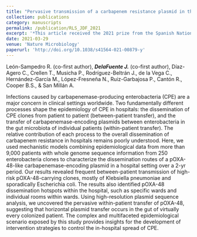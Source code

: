 ```yaml
---
title: "Pervasive transmission of a carbapenem resistance plasmid in the gut microbiota of hospitalized patients"
collection: publications
category: manuscripts
permalink: /publication/RLS_JDF_2021
excerpt: '*This article received the 2021 prize from the Spanish National Plan Against Resistance to Antibiotics (PRAN) to the best scientific publication of the year on AMR.* '
date: 2021-03-29
venue: 'Nature Microbiology'
paperurl: 'http://doi.org/10.1038/s41564-021-00879-y'
---
```


León-Sampedro R. (co-first author), ***DelaFuente J.*** (co-first author),  Díaz-Agero C., Crellen T., Musicha P., Rodríguez-Beltrán J., de la Vega C., Hernández-García M., López-Fresneña N., Ruiz-Garbajosa P., Cantón R., Cooper B.S., & San Millán A. 

Infections caused by carbapenemase-producing enterobacteria (CPE) are a major concern in clinical settings worldwide. Two fundamentally different processes shape the epidemiology of CPE in hospitals: the dissemination of CPE clones from patient to patient (between-patient transfer), and the transfer of carbapenemase-encoding plasmids between enterobacteria in the gut microbiota of individual patients (within-patient transfer). The relative contribution of each process to the overall dissemination of carbapenem resistance in hospitals remains poorly understood. Here, we used mechanistic models combining epidemiological data from more than 9,000 patients with whole genome sequence information from 250 enterobacteria clones to characterize the dissemination routes of a pOXA-48-like carbapenemase-encoding plasmid in a hospital setting over a 2-yr period. Our results revealed frequent between-patient transmission of high-risk pOXA-48-carrying clones, mostly of Klebsiella pneumoniae and sporadically Escherichia coli. The results also identified pOXA-48 dissemination hotspots within the hospital, such as specific wards and individual rooms within wards. Using high-resolution plasmid sequence analysis, we uncovered the pervasive within-patient transfer of pOXA-48, suggesting that horizontal plasmid transfer occurs in the gut of virtually every colonized patient. The complex and multifaceted epidemiological scenario exposed by this study provides insights for the development of intervention strategies to control the in-hospital spread of CPE.
